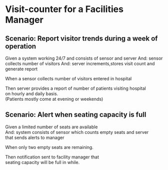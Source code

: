 # Visit-counter for a Facilities Manager

## Scenario: Report visitor trends during a week of operation

Given a system working 24/7 and consists of sensor and server
And: sensor collects number of visitors
And: server increments,stores visit count and generate report

When a sensor collects number of visitors entered in hospital

Then server provides a report of number of patients visiting hospital\
on hourly and daily basis.\
(Patients mostly come at evening or weekends)

## Scenario: Alert when seating capacity is full

Given a limited number of seats are available\
And: system consists of sensor which counts empty seats and server\
that sends alerts to manager

When only two empty seats are remaining.

Then notification sent to facility manager that\
seating capacity will be full in while.
